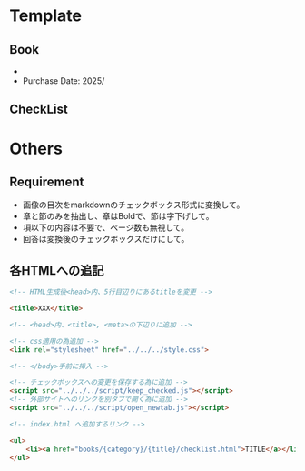 # Template

## Book
- []()
- Purchase Date: 2025/

## CheckList


# Others

## Requirement
- 画像の目次をmarkdownのチェックボックス形式に変換して。
- 章と節のみを抽出し、章はBoldで、節は字下げして。
- 項以下の内容は不要で、ページ数も無視して。
- 回答は変換後のチェックボックスだけにして。

## 各HTMLへの追記
```html
<!-- HTML生成後<head>内、5行目辺りにあるtitleを変更 -->

<title>XXX</title>
```

```html
<!-- <head>内、<title>, <meta>の下辺りに追加 -->

<!-- css適用の為追加 -->
<link rel="stylesheet" href="../../../style.css">
```

```html
<!-- </body>手前に挿入 -->

<!-- チェックボックスへの変更を保存する為に追加 -->
<script src="../../../script/keep_checked.js"></script>
<!-- 外部サイトへのリンクを別タブで開く為に追加 -->
<script src="../../../script/open_newtab.js"></script>
```

```html
<!-- index.html へ追加するリンク -->

<ul>
    <li><a href="books/{category}/{title}/checklist.html">TITLE</a></li>
</ul>
```